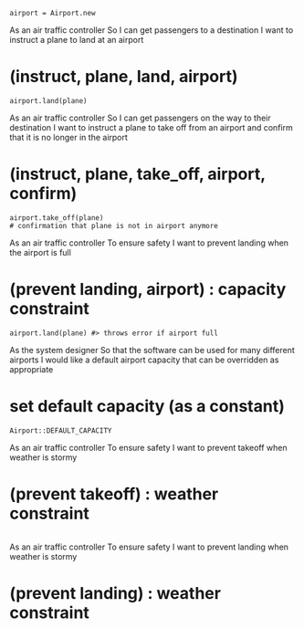 
````
airport = Airport.new
````

As an air traffic controller
So I can get passengers to a destination
I want to instruct a plane to land at an airport
# (instruct, plane, land, airport)

````
airport.land(plane)
````

As an air traffic controller
So I can get passengers on the way to their destination
I want to instruct a plane to take off from an airport and confirm that it is no longer in the airport
# (instruct, plane, take_off, airport, confirm)

````
airport.take_off(plane)
# confirmation that plane is not in airport anymore
````

As an air traffic controller
To ensure safety
I want to prevent landing when the airport is full
# (prevent landing, airport) : capacity constraint

````
airport.land(plane) #> throws error if airport full
````

As the system designer
So that the software can be used for many different airports
I would like a default airport capacity that can be overridden as appropriate
# set default capacity (as a constant)

````
Airport::DEFAULT_CAPACITY
````

As an air traffic controller
To ensure safety
I want to prevent takeoff when weather is stormy
# (prevent takeoff) : weather constraint

````
````

As an air traffic controller
To ensure safety
I want to prevent landing when weather is stormy
# (prevent landing) : weather constraint
